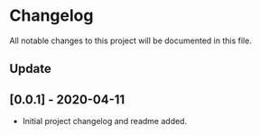# Changelog
All notable changes to this project will be documented in this file.
## Update
## [0.0.1] - 2020-04-11
* Initial project changelog and readme added.